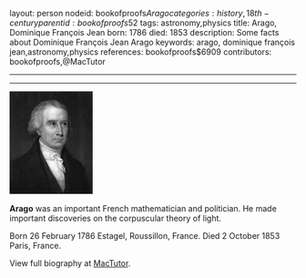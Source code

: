 layout: person
nodeid: bookofproofs$Arago
categories: history,18th-century
parentid: bookofproofs$52
tags: astronomy,physics
title: Arago, Dominique François Jean
born: 1786
died: 1853
description: Some facts about Dominique François Jean Arago
keywords: arago, dominique françois jean,astronomy,physics
references: bookofproofs$6909
contributors: bookofproofs,@MacTutor

---


---

![Arago.jpg](https://github.com/bookofproofs/bookofproofs.github.io/blob/main/_sources/_assets/images/portraits/Arago.jpg?raw=true)

**Arago** was an important French mathematician and politician. He made important discoveries on the corpuscular theory of light.

Born 26 February 1786 Estagel, Roussillon, France. Died 2 October 1853 Paris, France.


View full biography at [MacTutor](https://mathshistory.st-andrews.ac.uk/Biographies/Arago/).